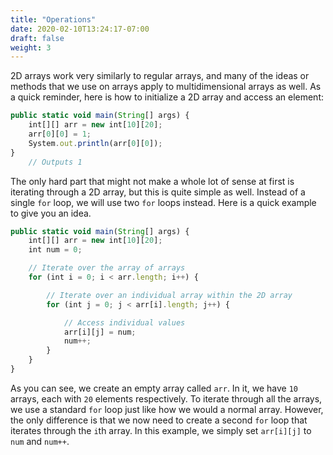 ```yaml
---
title: "Operations"
date: 2020-02-10T13:24:17-07:00
draft: false
weight: 3
---
```


2D arrays work very similarly to regular arrays, and many of the ideas or methods that we use on arrays apply to multidimensional arrays as well. As a quick reminder, here is how to initialize a 2D array and access an element:

```js javascript
public static void main(String[] args) { 
    int[][] arr = new int[10][20]; 
    arr[0][0] = 1; 
    System.out.println(arr[0][0]); 
} 
    // Outputs 1
```

The only hard part that might not make a whole lot of sense at first is iterating through a 2D array, but this is quite simple as well. Instead of a single `for` loop, we will use two `for` loops instead. Here is a quick example to give you an idea. 

```js javascript
public static void main(String[] args) { 
    int[][] arr = new int[10][20]; 
    int num = 0;

    // Iterate over the array of arrays
    for (int i = 0; i < arr.length; i++) {

        // Iterate over an individual array within the 2D array
        for (int j = 0; j < arr[i].length; j++) {

            // Access individual values
            arr[i][j] = num;
            num++;
        }
    }
} 
```

As you can see, we create an empty array called `arr`. In it, we have `10` arrays, each with `20` elements respectively. To iterate through all the arrays, we use a standard `for` loop just like how we would a normal array. However, the only difference is that we now need to create a second `for` loop that iterates through the `i`th array. In this example, we simply set `arr[i][j]` to `num` and `num++`.